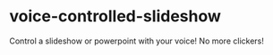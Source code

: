 voice-controlled-slideshow
==========================

Control a slideshow or powerpoint with your voice! No more clickers!
